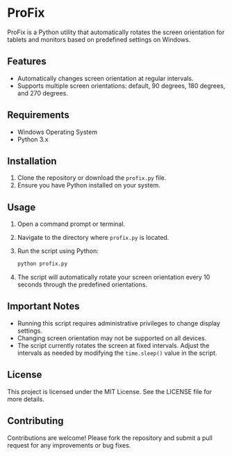 # ProFix

ProFix is a Python utility that automatically rotates the screen orientation for tablets and monitors based on predefined settings on Windows.

## Features

- Automatically changes screen orientation at regular intervals.
- Supports multiple screen orientations: default, 90 degrees, 180 degrees, and 270 degrees.

## Requirements

- Windows Operating System
- Python 3.x

## Installation

1. Clone the repository or download the `profix.py` file.
2. Ensure you have Python installed on your system.

## Usage

1. Open a command prompt or terminal.
2. Navigate to the directory where `profix.py` is located.
3. Run the script using Python:

   ```bash
   python profix.py
   ```

4. The script will automatically rotate your screen orientation every 10 seconds through the predefined orientations.

## Important Notes

- Running this script requires administrative privileges to change display settings.
- Changing screen orientation may not be supported on all devices.
- The script currently rotates the screen at fixed intervals. Adjust the intervals as needed by modifying the `time.sleep()` value in the script.

## License

This project is licensed under the MIT License. See the LICENSE file for more details.

## Contributing

Contributions are welcome! Please fork the repository and submit a pull request for any improvements or bug fixes.